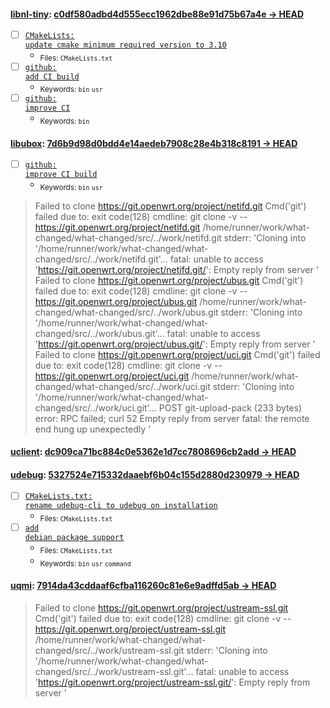 
#### [libnl-tiny](https://git.openwrt.org/project/libnl-tiny.git): [c0df580adbd4d555ecc1962dbe88e91d75b67a4e → HEAD](https://git.openwrt.org/project/libnl-tiny.git/compare/c0df580adbd4d555ecc1962dbe88e91d75b67a4e...HEAD)

- [ ] [<code>CMakeLists: update cmake minimum required version to 3.10</code>](https://git.openwrt.org/project/libnl-tiny.git/commit/feca1d341d4baa9579ec62762672aa0f20edf564)
  - <sub>Files: <code>CMakeLists.txt</code></sub>
- [ ] [<code>github: add CI build</code>](https://git.openwrt.org/project/libnl-tiny.git/commit/fa6a52b0371356aeebd0b0c50dbb4ae77ee24bd0)
  - <sub>Keywords: <code>bin</code> <code>usr</code></sub>
- [ ] [<code>github: improve CI</code>](https://git.openwrt.org/project/libnl-tiny.git/commit/c69fb5ef80b9780fe9add345052aef9ccb5d51f4)
  - <sub>Keywords: <code>bin</code></sub>

#### [libubox](https://git.openwrt.org/project/libubox.git): [7d6b9d98d0bdd4e14aedeb7908c28e4b318c8191 → HEAD](https://git.openwrt.org/project/libubox.git/compare/7d6b9d98d0bdd4e14aedeb7908c28e4b318c8191...HEAD)

- [ ] [<code>github: improve CI build</code>](https://git.openwrt.org/project/libubox.git/commit/9caf555f00e23c0e467c77ac86ae6cefd4e76053)
  - <sub>Keywords: <code>bin</code> <code>usr</code></sub>
> Failed to clone https://git.openwrt.org/project/netifd.git Cmd('git') failed due to: exit code(128)
  cmdline: git clone -v -- https://git.openwrt.org/project/netifd.git /home/runner/work/what-changed/what-changed/src/../work/netifd.git
  stderr: 'Cloning into '/home/runner/work/what-changed/what-changed/src/../work/netifd.git'...
fatal: unable to access 'https://git.openwrt.org/project/netifd.git/': Empty reply from server
'
> Failed to clone https://git.openwrt.org/project/ubus.git Cmd('git') failed due to: exit code(128)
  cmdline: git clone -v -- https://git.openwrt.org/project/ubus.git /home/runner/work/what-changed/what-changed/src/../work/ubus.git
  stderr: 'Cloning into '/home/runner/work/what-changed/what-changed/src/../work/ubus.git'...
fatal: unable to access 'https://git.openwrt.org/project/ubus.git/': Empty reply from server
'
> Failed to clone https://git.openwrt.org/project/uci.git Cmd('git') failed due to: exit code(128)
  cmdline: git clone -v -- https://git.openwrt.org/project/uci.git /home/runner/work/what-changed/what-changed/src/../work/uci.git
  stderr: 'Cloning into '/home/runner/work/what-changed/what-changed/src/../work/uci.git'...
POST git-upload-pack (233 bytes)
error: RPC failed; curl 52 Empty reply from server
fatal: the remote end hung up unexpectedly
'

#### [uclient](https://git.openwrt.org/project/uclient.git): [dc909ca71bc884c0e5362e1d7cc7808696cb2add → HEAD](https://git.openwrt.org/project/uclient.git/compare/dc909ca71bc884c0e5362e1d7cc7808696cb2add...HEAD)


#### [udebug](https://git.openwrt.org/project/udebug.git): [5327524e715332daaebf6b04c155d2880d230979 → HEAD](https://git.openwrt.org/project/udebug.git/compare/5327524e715332daaebf6b04c155d2880d230979...HEAD)

- [ ] [<code>CMakeLists.txt: rename udebug-cli to udebug on installation</code>](https://git.openwrt.org/project/udebug.git/commit/8c967bce23aebab7631261324680b02240e75ee1)
  - <sub>Files: <code>CMakeLists.txt</code></sub>
- [ ] [<code>add debian package support</code>](https://git.openwrt.org/project/udebug.git/commit/75f39cd4a8067a6f0503c2f1c83c6b1af733a6f2)
  - <sub>Files: <code>CMakeLists.txt</code></sub>
  - <sub>Keywords: <code>bin</code> <code>usr</code> <code>command</code></sub>

#### [uqmi](https://git.openwrt.org/project/uqmi.git): [7914da43cddaaf6cfba116260c81e6e9adffd5ab → HEAD](https://git.openwrt.org/project/uqmi.git/compare/7914da43cddaaf6cfba116260c81e6e9adffd5ab...HEAD)

> Failed to clone https://git.openwrt.org/project/ustream-ssl.git Cmd('git') failed due to: exit code(128)
  cmdline: git clone -v -- https://git.openwrt.org/project/ustream-ssl.git /home/runner/work/what-changed/what-changed/src/../work/ustream-ssl.git
  stderr: 'Cloning into '/home/runner/work/what-changed/what-changed/src/../work/ustream-ssl.git'...
fatal: unable to access 'https://git.openwrt.org/project/ustream-ssl.git/': Empty reply from server
'
